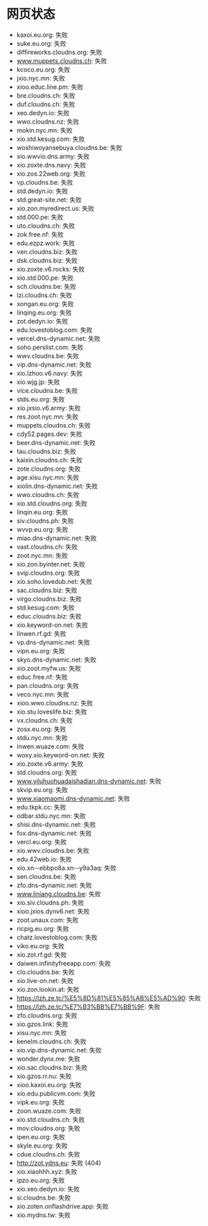 # 网页状态
- kaxoi.eu.org: 失败
- suke.eu.org: 失败
- diffireworks.cloudns.org: 失败
- www.muppets.cloudns.ch: 失败
- kcoco.eu.org: 失败
- jxio.nyc.mn: 失败
- xioo.educ.line.pm: 失败
- bre.cloudns.ch: 失败
- duf.cloudns.ch: 失败
- xeo.dedyn.io: 失败
- wwo.cloudns.nz: 失败
- mokin.nyc.mn: 失败
- xio.std.kesug.com: 失败
- woshiwoyansebuya.cloudns.be: 失败
- xio.wwvio.dns.army: 失败
- xio.zoxte.dns.navy: 失败
- xio.zos.22web.org: 失败
- vp.cloudns.be: 失败
- std.dedyn.io: 失败
- std.great-site.net: 失败
- xio.zon.myredirect.us: 失败
- std.000.pe: 失败
- uto.cloudns.ch: 失败
- zok.free.nf: 失败
- edu.ezpz.work: 失败
- ven.cloudns.biz: 失败
- dsk.cloudns.biz: 失败
- xio.zoxte.v6.rocks: 失败
- xio.std.000.pe: 失败
- sch.cloudns.be: 失败
- lzi.cloudns.ch: 失败
- xongan.eu.org: 失败
- linqing.eu.org: 失败
- zot.dedyn.io: 失败
- edu.lovestoblog.com: 失败
- vercel.dns-dynamic.net: 失败
- soho.perslist.com: 失败
- wwv.cloudns.be: 失败
- vip.dns-dynamic.net: 失败
- xio.lzhoo.v6.navy: 失败
- xio.wjg.jp: 失败
- vice.cloudns.be: 失败
- stds.eu.org: 失败
- xio.jxsio.v6.army: 失败
- res.zoot.nyc.mn: 失败
- muppets.cloudns.ch: 失败
- cdy52.pages.dev: 失败
- beer.dns-dynamic.net: 失败
- tau.cloudns.biz: 失败
- kaixin.cloudns.ch: 失败
- zote.cloudns.org: 失败
- age.xisu.nyc.mn: 失败
- xiolin.dns-dynamic.net: 失败
- wwo.cloudns.ch: 失败
- xio.std.cloudns.org: 失败
- linqin.eu.org: 失败
- siv.cloudns.ph: 失败
- wvvp.eu.org: 失败
- miao.dns-dynamic.net: 失败
- vast.cloudns.ch: 失败
- zoot.nyc.mn: 失败
- xio.zon.byinter.net: 失败
- svip.cloudns.org: 失败
- xio.soho.lovedub.net: 失败
- sac.cloudns.biz: 失败
- virgo.cloudns.biz: 失败
- std.kesug.com: 失败
- educ.cloudns.biz: 失败
- xio.keyword-on.net: 失败
- linwen.rf.gd: 失败
- vp.dns-dynamic.net: 失败
- vipn.eu.org: 失败
- skyo.dns-dynamic.net: 失败
- xio.zoot.myfw.us: 失败
- educ.free.nf: 失败
- pan.cloudns.org: 失败
- veco.nyc.mn: 失败
- xioo.wwo.cloudns.nz: 失败
- xio.stu.loveslife.biz: 失败
- vx.cloudns.ch: 失败
- zosx.eu.org: 失败
- stdu.nyc.mn: 失败
- inwen.wuaze.com: 失败
- woxy.xio.keyword-on.net: 失败
- xio.zoxte.v6.army: 失败
- std.cloudns.org: 失败
- www.yiluhuohuadaishadian.dns-dynamic.net: 失败
- skvip.eu.org: 失败
- www.xiaomaomi.dns-dynamic.net: 失败
- edu.tkpk.cc: 失败
- odbar.stdu.nyc.mn: 失败
- shisi.dns-dynamic.net: 失败
- fox.dns-dynamic.net: 失败
- vercl.eu.org: 失败
- xio.wwv.cloudns.be: 失败
- edu.42web.io: 失败
- xio.xn--ebbpo8a.xn--y9a3aq: 失败
- sen.cloudns.be: 失败
- zfo.dns-dynamic.net: 失败
- www.liniang.cloudns.be: 失败
- xio.siv.cloudns.ph: 失败
- xioo.jxios.dynv6.net: 失败
- zoot.unaux.com: 失败
- ricpig.eu.org: 失败
- chatz.lovestoblog.com: 失败
- viko.eu.org: 失败
- xio.zot.rf.gd: 失败
- daiwen.infinityfreeapp.com: 失败
- clo.cloudns.be: 失败
- xio.live-on.net: 失败
- xio.zon.lookin.at: 失败
- https://lzh.ze.tc/%E5%8D%81%E5%85%AB%E5%AD%90: 失败
- https://lzh.ze.tc/%E7%B3%BB%E7%BB%9F: 失败
- zfo.cloudns.org: 失败
- xio.gzos.link: 失败
- xisu.nyc.mn: 失败
- kenelm.cloudns.ch: 失败
- xio.vip.dns-dynamic.net: 失败
- wonder.dynx.me: 失败
- xio.sac.cloudns.biz: 失败
- xio.gzos.rr.nu: 失败
- xioo.kaxoi.eu.org: 失败
- xio.edu.publicvm.com: 失败
- vipk.eu.org: 失败
- zoon.wuaze.com: 失败
- xio.std.cloudns.ch: 失败
- mov.cloudns.org: 失败
- ipen.eu.org: 失败
- skyle.eu.org: 失败
- cdue.cloudns.ch: 失败
- http://zot.ydns.eu: 失败 (404)
- xio.xiaohhh.xyz: 失败
- ipzo.eu.org: 失败
- xio.xeo.dedyn.io: 失败
- si.cloudns.be: 失败
- xio.zoten.onflashdrive.app: 失败
- xio.mydns.tw: 失败

